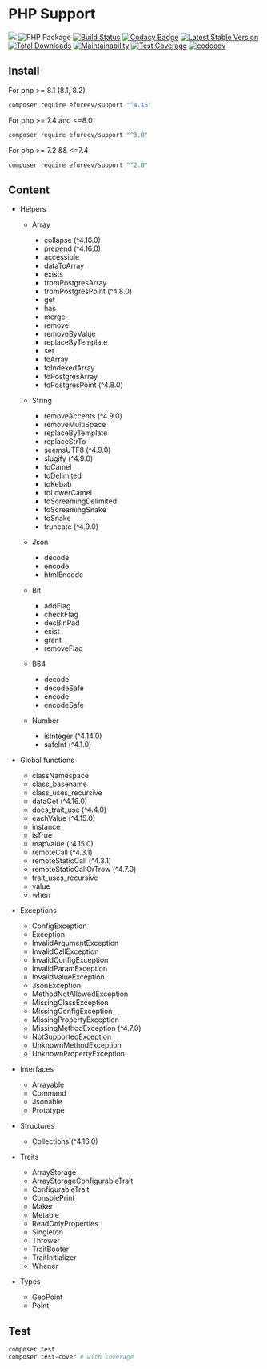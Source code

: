 # PHP Support

![](https://img.shields.io/badge/php-8.1|8.2-blue.svg)
![PHP Package](https://github.com/efureev/php-support/workflows/PHP%20Package/badge.svg?branch=master)
[![Build Status](https://travis-ci.org/efureev/php-support.svg?branch=master)](https://travis-ci.org/efureev/php-support)
[![Codacy Badge](https://api.codacy.com/project/badge/Grade/a53fb85fd1ab46169758e10dd2d818cb)](https://app.codacy.com/app/efureev/php-support?utm_source=github.com&utm_medium=referral&utm_content=efureev/php-support&utm_campaign=Badge_Grade_Settings)
[![Latest Stable Version](https://poser.pugx.org/efureev/support/v/stable?format=flat)](https://packagist.org/packages/efureev/support)
[![Total Downloads](https://poser.pugx.org/efureev/support/downloads)](https://packagist.org/packages/efureev/support)
[![Maintainability](https://api.codeclimate.com/v1/badges/a7cf8708bf58fa7e5096/maintainability)](https://codeclimate.com/github/efureev/php-support/maintainability)
[![Test Coverage](https://api.codeclimate.com/v1/badges/a7cf8708bf58fa7e5096/test_coverage)](https://codeclimate.com/github/efureev/php-support/test_coverage)
[![codecov](https://codecov.io/gh/efureev/php-support/branch/v2/graph/badge.svg)](https://codecov.io/gh/efureev/php-support/tree/v2)

## Install

For php >= 8.1 (8.1, 8.2)

```bash
composer require efureev/support "^4.16"
```

For php >= 7.4 and <=8.0

```bash
composer require efureev/support "^3.0"
```

For php >= 7.2 && <=7.4

```bash
composer require efureev/support "^2.0"
```

## Content

- Helpers
    + Array
        + collapse (^4.16.0)
        + prepend (^4.16.0)

        - accessible
        - dataToArray
        - exists
        - fromPostgresArray
        - fromPostgresPoint (^4.8.0)
        - get
        - has
        - merge
        - remove
        - removeByValue
        - replaceByTemplate
        - set
        - toArray
        - toIndexedArray
        - toPostgresArray
        - toPostgresPoint (^4.8.0)
    + String
        - removeAccents (^4.9.0)
        - removeMultiSpace
        - replaceByTemplate
        - replaceStrTo
        - seemsUTF8 (^4.9.0)
        - slugify (^4.9.0)
        - toCamel
        - toDelimited
        - toKebab
        - toLowerCamel
        - toScreamingDelimited
        - toScreamingSnake
        - toSnake
        - truncate (^4.9.0)
    + Json
        - decode
        - encode
        - htmlEncode
    + Bit
        - addFlag
        - checkFlag
        - decBinPad
        - exist
        - grant
        - removeFlag
    + B64
        - decode
        - decodeSafe
        - encode
        - encodeSafe
    + Number
        - isInteger (^4.14.0)
        - safeInt (^4.1.0)

- Global functions
    + classNamespace
    + class_basename
    + class_uses_recursive
    + dataGet (^4.16.0)
    + does_trait_use (^4.4.0)
    + eachValue (^4.15.0)
    + instance
    + isTrue
    + mapValue (^4.15.0)
    + remoteCall (^4.3.1)
    + remoteStaticCall (^4.3.1)
    + remoteStaticCallOrTrow (^4.7.0)
    + trait_uses_recursive
    + value
    + when
- Exceptions
    + ConfigException
    + Exception
    + InvalidArgumentException
    + InvalidCallException
    + InvalidConfigException
    + InvalidParamException
    + InvalidValueException
    + JsonException
    + MethodNotAllowedException
    + MissingClassException
    + MissingConfigException
    + MissingPropertyException
    + MissingMethodException (^4.7.0)
    + NotSupportedException
    + UnknownMethodException
    + UnknownPropertyException
- Interfaces
    + Arrayable
    + Command
    + Jsonable
    + Prototype
- Structures
    - Collections (^4.16.0)
- Traits
    + ArrayStorage
    + ArrayStorageConfigurableTrait
    + ConfigurableTrait
    + ConsolePrint
    + Maker
    + Metable
    + ReadOnlyProperties
    + Singleton
    + Thrower
    + TraitBooter
    + TraitInitializer
    + Whener
- Types
    + GeoPoint
    + Point

## Test

```bash
composer test
composer test-cover # with coverage
```
